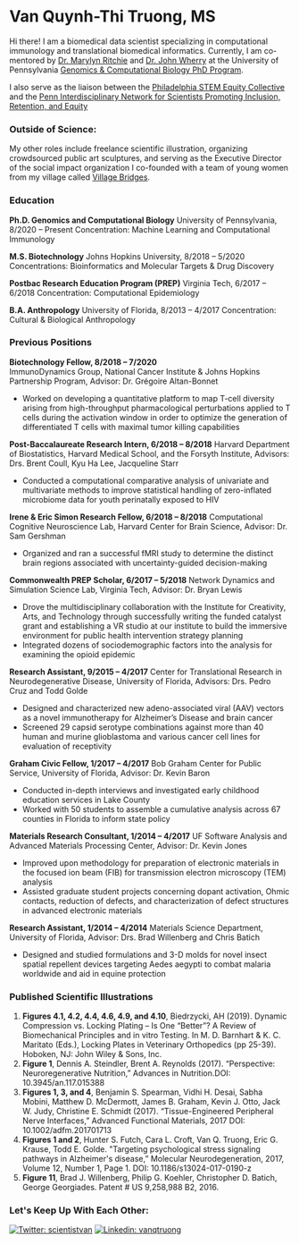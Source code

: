 # Van Quynh-Thi Truong, MS
Hi there! I am a biomedical data scientist specializing in computational immunology and translational biomedical informatics. Currently, I am co-mentored by [Dr. Marylyn Ritchie](https://www.med.upenn.edu/pcpm/marylyn-d-ritchie-phd.html) and [Dr. John Wherry](https://www.med.upenn.edu/wherrylab/) at the University of Pennsylvania [Genomics & Computational Biology PhD Program](https://www.med.upenn.edu/gcb/).

I also serve as the liaison between the [Philadelphia STEM Equity Collective](https://www.philastemeco.org/equity-collective) and the [Penn Interdisciplinary Network for Scientists Promoting Inclusion, Retention, and Equity](https://www.med.upenn.edu/pennINSPIRE/)

### Outside of Science:
My other roles include freelance scientific illustration, organizing crowdsourced public art sculptures, and serving as the Executive Director of the social impact organization I co-founded with a team of young women from my village called [Village Bridges](www.villagebridges.org).

### Education
**Ph.D. Genomics and Computational Biology**
University of Pennsylvania, 8/2020 – Present
Concentration: Machine Learning and Computational Immunology

**M.S. Biotechnology**
Johns Hopkins University, 8/2018 – 5/2020
Concentrations: Bioinformatics and Molecular Targets 
& Drug Discovery

**Postbac Research Education Program (PREP)**
Virginia Tech, 6/2017 – 6/2018
Concentration: Computational Epidemiology

**B.A. Anthropology**
University of Florida, 8/2013 – 4/2017
Concentration: Cultural & Biological Anthropology

### Previous Positions
**Biotechnology Fellow, 8/2018 – 7/2020**                                 
ImmunoDynamics Group, National Cancer Institute & Johns Hopkins Partnership Program, Advisor: Dr. Grégoire Altan-Bonnet
* Worked on developing a quantitative platform to map T-cell diversity arising from high-throughput pharmacological perturbations applied to T cells during the activation window in order to optimize the generation of differentiated T cells with maximal tumor killing capabilities

**Post-Baccalaureate Research Intern, 6/2018 – 8/2018**
Harvard Department of Biostatistics, Harvard Medical School, and the Forsyth Institute, Advisors: Drs. Brent Coull, Kyu Ha Lee, Jacqueline Starr
* Conducted a computational comparative analysis of univariate and multivariate methods to improve statistical handling of zero-inflated microbiome data for youth perinatally exposed to HIV

**Irene & Eric Simon Research Fellow, 6/2018 – 8/2018**
Computational Cognitive Neuroscience Lab, Harvard Center for Brain Science, Advisor: Dr. Sam Gershman
* Organized and ran a successful fMRI study to determine the distinct brain regions associated with uncertainty-guided decision-making

**Commonwealth PREP Scholar, 6/2017 – 5/2018**
Network Dynamics and Simulation Science Lab, Virginia Tech, Advisor: Dr. Bryan Lewis
* Drove the multidisciplinary collaboration with the Institute for Creativity, Arts, and Technology through successfully writing the funded catalyst grant and establishing a VR studio at our institute to build the immersive environment for public health intervention strategy planning
* Integrated dozens of sociodemographic factors into the analysis for examining the opioid epidemic

**Research Assistant, 9/2015 – 4/2017**
Center for Translational Research in Neurodegenerative Disease, University of Florida, Advisors: Drs. Pedro Cruz and Todd Golde			         	              
* Designed and characterized new adeno-associated viral (AAV) vectors as a novel immunotherapy for Alzheimer’s Disease and brain cancer
* Screened 29 capsid serotype combinations against more than 40 human and murine glioblastoma and various cancer cell lines for evaluation of receptivity

**Graham Civic Fellow, 1/2017 – 4/2017**
Bob Graham Center for Public Service, University of Florida, Advisor: Dr. Kevin Baron                            
* Conducted in-depth interviews and investigated early childhood education services in Lake County
* Worked with 50 students to assemble a cumulative analysis across 67 counties in Florida to inform state policy

**Materials Research Consultant, 1/2014 – 4/2017**
UF Software Analysis and Advanced Materials Processing Center, Advisor: Dr. Kevin Jones 
* Improved upon methodology for preparation of electronic materials in the focused ion beam (FIB) for transmission electron microscopy (TEM) analysis
* Assisted graduate student projects concerning dopant activation, Ohmic contacts, reduction of defects, and characterization of defect structures in advanced electronic materials

**Research Assistant, 1/2014 – 4/2014**
Materials Science Department, University of Florida, Advisor: Drs. Brad Willenberg and Chris Batich
* Designed and studied formulations and 3-D molds for novel insect spatial repellent devices targeting Aedes aegypti to combat malaria worldwide and aid in equine protection

### Published Scientific Illustrations
1.	**Figures 4.1, 4.2, 4.4, 4.6, 4.9, and 4.10**, Biedrzycki, AH (2019). Dynamic Compression vs. Locking Plating – Is One “Better”? A Review of Biomechanical Principles and in vitro Testing. In M. D. Barnhart & K. C. Maritato (Eds.), Locking Plates in Veterinary Orthopedics (pp 25-39). Hoboken, NJ: John Wiley & Sons, Inc. 
2.	**Figure 1**, Dennis A. Steindler, Brent A. Reynolds (2017). “Perspective: Neuroregenerative Nutrition,” Advances in Nutrition.DOI: 10.3945/an.117.015388
3.	**Figures 1, 3, and 4**, Benjamin S. Spearman, Vidhi H. Desai, Sabha Mobini, Matthew D. McDermott, James B. Graham, Kevin J. Otto, Jack W. Judy, Christine E. Schmidt (2017). “Tissue-Engineered Peripheral Nerve Interfaces,” Advanced Functional Materials, 2017 DOI: 10.1002/adfm.201701713
4.	**Figures 1 and 2**, Hunter S. Futch, Cara L. Croft, Van Q. Truong, Eric G. Krause, Todd E. Golde. "Targeting psychological stress signaling pathways in Alzheimer's disease,” Molecular Neurodegeneration, 2017, Volume 12, Number 1, Page 1. DOI: 10.1186/s13024-017-0190-z
5.	**Figure 11**, Brad J. Willenberg, Philip G. Koehler, Christopher D. Batich, George Georgiades. Patent # US 9,258,988 B2, 2016.

### Let's Keep Up With Each Other:
[![Twitter: scientistvan](https://img.shields.io/twitter/follow/scientistvan?style=for-the-badge)](https://twitter.com/scientistvan)
[![Linkedin: vanqtruong](https://img.shields.io/badge/-vanqtruong-blue?style=for-the-badge&logo=Linkedin&logoColor=white&link=https://www.linkedin.com/in/vanqtruong/)](https://www.linkedin.com/in/vanqtruong/)
